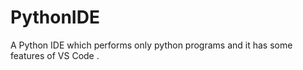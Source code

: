 # PythonIDE
A Python IDE which performs only python programs and it has some features of VS Code  .
